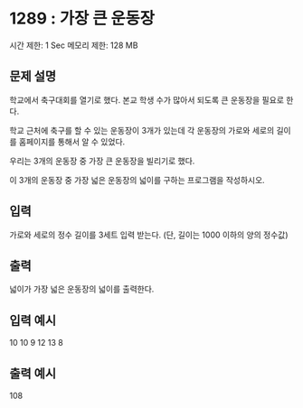 # 1289 : 가장 큰 운동장
시간 제한: 1 Sec  메모리 제한: 128 MB
  
## 문제 설명    
학교에서 축구대회를 열기로 했다. 본교 학생 수가 많아서 되도록 큰 운동장을 필요로 한다.

학교 근처에 축구를 할 수 있는 운동장이 3개가 있는데 각 운동장의 가로와 세로의 길이를 홈페이지를 통해서 알 수 있었다.

우리는 3개의 운동장 중 가장 큰 운동장을 빌리기로 했다.

이 3개의 운동장 중 가장 넓은 운동장의 넓이를 구하는 프로그램을 작성하시오.

## 입력
가로와 세로의 정수 길이를 3세트 입력 받는다. (단, 길이는 1000 이하의 양의 정수값)

## 출력
 넓이가 가장 넓은 운동장의 넓이를 출력한다.

## 입력 예시   
10 10
9 12
13 8

## 출력 예시
108
